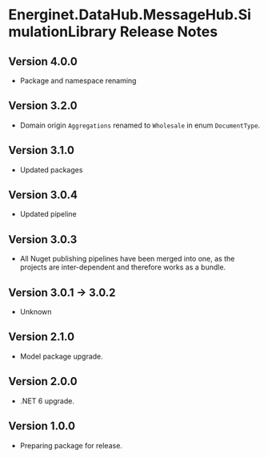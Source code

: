 # Energinet.DataHub.MessageHub.SimulationLibrary Release Notes

## Version 4.0.0

- Package and namespace renaming

## Version 3.2.0

- Domain origin `Aggregations` renamed to `Wholesale` in enum `DocumentType`.

## Version 3.1.0

- Updated packages

## Version 3.0.4

- Updated pipeline

## Version 3.0.3

- All Nuget publishing pipelines have been merged into one, as the projects are inter-dependent and therefore works as a bundle.

## Version 3.0.1 -> 3.0.2

- Unknown

## Version 2.1.0

- Model package upgrade.

## Version 2.0.0

- .NET 6 upgrade.

## Version 1.0.0

- Preparing package for release.
